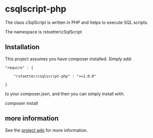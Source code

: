 # csqlscript-php

The class cSqlScript is written in PHP and helps to execute SQL scripts. 

The namespace is rstoetter\\cSqlScript

## Installation

This project assumes you have composer installed. Simply add:

    "require" : {

        "rstoetter/csqlscript-php" : ">=1.0.0"

    }

to your composer.json, and then you can simply install with:

composer install

## more information

See the [project wiki](https://github.com/rstoetter/csqlscript-php/wiki) for more information.


